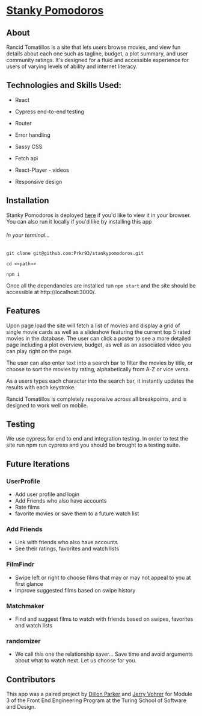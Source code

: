 # [Stanky Pomodoros](https://abaft-alarm.surge.sh/)

## About
Rancid Tomatillos is a site that lets users browse movies, and view fun details about each one such as tagline, budget, a plot summary, and user community ratings. It's designed for a fluid and accessible experience for users of varying levels of ability and internet literacy.

## Technologies and Skills Used:

- React

- Cypress end-to-end testing

- Router

- Error handling

- Sassy CSS

- Fetch api

- React-Player - videos

- Responsive design

## Installation
Stanky Pomodoros is deployed [here](https://abaft-alarm.surge.sh/) if you'd like to view it in your browser. You can also run it locally if you'd like by installing this app

###### In your terminal...

`git clone git@github.com:Prkr93/stankypomodoros.git`


`cd <<path>>`


`npm i`


Once all the dependancies are installed run `npm start` and the site should be accessible at http://localhost:3000/.

## Features
Upon page load the site will fetch a list of movies and display a grid of single movie cards as well as a slideshow featuring the current top 5 rated movies in the database. The user can click a poster to see a more detailed page including a plot overview, budget, as well as an associated video you can play right on the page.

The user can also enter text into a search bar to filter the movies by title, or choose to sort the movies by rating, alphabetically from A-Z or vice versa.

As a users types each character into the search bar, it instantly updates the results with each keystroke.

Rancid Tomatillos is completely responsive across all breakpoints, and is designed to work well on mobile.

## Testing
We use cypress for end to end and integration testing. In order to test the site run npm run cypress and you should be brought to a testing suite.

## Future Iterations

### UserProfile
- Add user profile and login
- Add Friends who also have accounts
- Rate films
- favorite movies or save them to a future watch list

### Add Friends
- Link with friends who also have accounts
- See their ratings, favorites and watch lists

### FilmFindr
- Swipe left or right to choose films that may or may not appeal to you at first glance
- Improve suggested films based on swipe history

### Matchmaker
- Find and suggest films to watch with friends based on swipes, favorites and watch lists

### randomizer
- We call this one the relationship saver... Save time and avoid arguments about what to watch next. Let us choose for you.

## Contributors
This app was a paired project by [Dillon Parker](https://github.com/Prkr93) and [Jerry Vohrer](https://github.com/Jerry-Vrrr) for Module 3 of the Front End Engineering Program at the Turing School of Software and Design.
